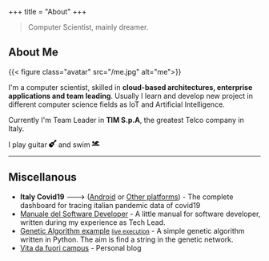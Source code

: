 +++
title = "About"
+++

> Computer Scientist, mainly dreamer.

## About Me

{{< figure class="avatar" src="/me.jpg" alt="me">}}

I'm a computer scientist, skilled in **cloud-based architectures, enterprise applications and team leading**.
Usually I learn and develop new project in different computer science fields as IoT and Artificial Intelligence.

Currently I'm Team Leader in **TIM S.p.A**, the greatest Telco company in Italy. 

I play guitar <img style="display:inline;" src="../guitar.svg" width="15" height="15" /> and swim <img style="display:inline" src="../swimmer-solid.svg" width="15" height="15" />


---

## Miscellanous

- **Italy Covid19** ---> ([Android](https://drive.google.com/file/d/1WCq0tsjxC3-R9Kto39po3QZjoTwB_JLX/view?usp=sharing) or [Other platforms](https://italy-covid19.herokuapp.com/)) - The complete dashboard for tracing italian pandemic data of covid19
- [Manuale del Software Developer](https://github.com/carmelolg/it-pragmatic-programmer/blob/master/Manuale%20del%20Software%20Developer%20-%20v1.pdf) - A little manual for software developer, written during my experience as Tech Lead.
- [Genetic Algorithm example](https://github.com/carmelolg/genetic-algorithm-learning) <small>[live execution](https://www.youtube.com/watch?v=LxNrOD7fif0)</small> - A simple genetic algorithm written in Python. The aim is find a string in the genetic network. 
- [Vita da fuori campus](https://vitadafuoricampus.home.blog/) - Personal blog
